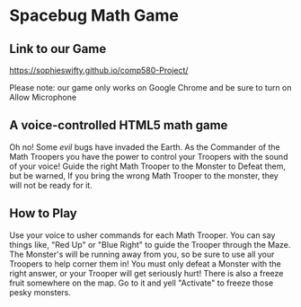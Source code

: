 # Spacebug Math Game


## Link to our Game
https://sophieswifty.github.io/comp580-Project/

Please note: our game only works on Google Chrome and be sure to turn on Allow Microphone

## A voice-controlled HTML5 math game
Oh no! Some *evil* bugs have invaded the Earth. As the Commander of the Math Troopers you have the power to control your Troopers with the sound of your voice! Guide the right Math Trooper to the Monster to Defeat them, but be warned, If you bring the wrong Math Trooper to the monster, they will not be ready for it. 

## How to Play
Use your voice to usher commands for each Math Trooper. You can say things like, "Red Up" or "Blue Right" to guide the Trooper through the Maze. The Monster's will be running away from you, so be sure to use all your Troopers to help corner them in! You must only defeat a Monster with the right answer, or your Trooper will get seriously hurt! There is also a freeze fruit somewhere on the map. Go to it and yell "Activate" to freeze those pesky monsters. 
